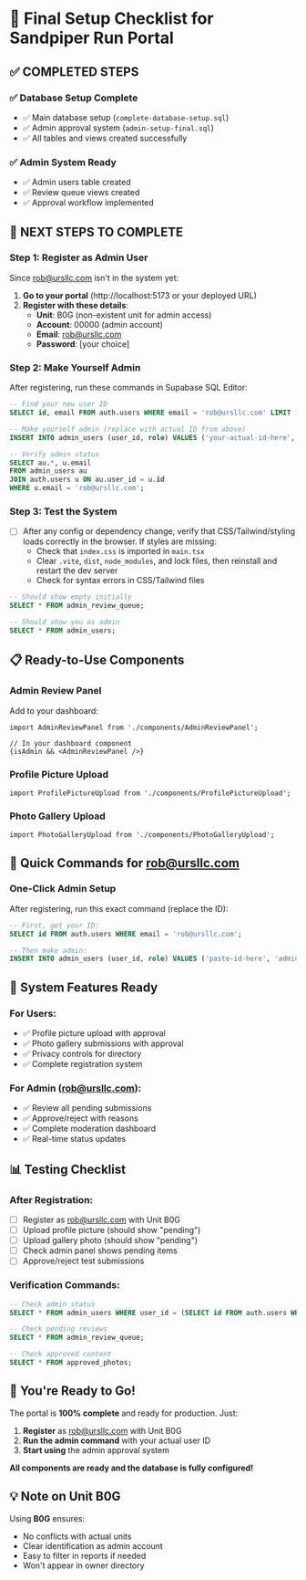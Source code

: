 # 🎯 Final Setup Checklist for Sandpiper Run Portal

## ✅ **COMPLETED STEPS**

### ✅ Database Setup Complete
- ✅ Main database setup (`complete-database-setup.sql`)
- ✅ Admin approval system (`admin-setup-final.sql`)
- ✅ All tables and views created successfully

### ✅ Admin System Ready
- ✅ Admin users table created
- ✅ Review queue views created
- ✅ Approval workflow implemented

## 🚀 **NEXT STEPS TO COMPLETE**

### **Step 1: Register as Admin User**
Since rob@ursllc.com isn't in the system yet:

1. **Go to your portal** (http://localhost:5173 or your deployed URL)
2. **Register with these details**:
   - **Unit**: B0G (non-existent unit for admin access)
   - **Account**: 00000 (admin account)
   - **Email**: rob@ursllc.com
   - **Password**: [your choice]

### **Step 2: Make Yourself Admin**
After registering, run these commands in Supabase SQL Editor:

```sql
-- Find your new user ID
SELECT id, email FROM auth.users WHERE email = 'rob@ursllc.com' LIMIT 1;

-- Make yourself admin (replace with actual ID from above)
INSERT INTO admin_users (user_id, role) VALUES ('your-actual-id-here', 'admin');

-- Verify admin status
SELECT au.*, u.email 
FROM admin_users au 
JOIN auth.users u ON au.user_id = u.id 
WHERE u.email = 'rob@ursllc.com';
```

### **Step 3: Test the System**

- [ ] After any config or dependency change, verify that CSS/Tailwind/styling loads correctly in the browser. If styles are missing:
  - Check that `index.css` is imported in `main.tsx`
  - Clear `.vite`, `dist`, `node_modules`, and lock files, then reinstall and restart the dev server
  - Check for syntax errors in CSS/Tailwind files

```sql
-- Should show empty initially
SELECT * FROM admin_review_queue;

-- Should show you as admin
SELECT * FROM admin_users;
```

## 📋 **Ready-to-Use Components**

### **Admin Review Panel**
Add to your dashboard:
```tsx
import AdminReviewPanel from './components/AdminReviewPanel';

// In your dashboard component
{isAdmin && <AdminReviewPanel />}
```

### **Profile Picture Upload**
```tsx
import ProfilePictureUpload from './components/ProfilePictureUpload';
```

### **Photo Gallery Upload**
```tsx
import PhotoGalleryUpload from './components/PhotoGalleryUpload';
```

## 🔧 **Quick Commands for rob@ursllc.com**

### **One-Click Admin Setup**
After registering, run this exact command (replace the ID):

```sql
-- First, get your ID:
SELECT id FROM auth.users WHERE email = 'rob@ursllc.com';

-- Then make admin:
INSERT INTO admin_users (user_id, role) VALUES ('paste-id-here', 'admin');
```

## 🎉 **System Features Ready**

### **For Users:**
- ✅ Profile picture upload with approval
- ✅ Photo gallery submissions with approval
- ✅ Privacy controls for directory
- ✅ Complete registration system

### **For Admin (rob@ursllc.com):**
- ✅ Review all pending submissions
- ✅ Approve/reject with reasons
- ✅ Complete moderation dashboard
- ✅ Real-time status updates

## 📊 **Testing Checklist**

### **After Registration:**
- [ ] Register as rob@ursllc.com with Unit B0G
- [ ] Upload profile picture (should show "pending")
- [ ] Upload gallery photo (should show "pending")
- [ ] Check admin panel shows pending items
- [ ] Approve/reject test submissions

### **Verification Commands:**
```sql
-- Check admin status
SELECT * FROM admin_users WHERE user_id = (SELECT id FROM auth.users WHERE email = 'rob@ursllc.com');

-- Check pending reviews
SELECT * FROM admin_review_queue;

-- Check approved content
SELECT * FROM approved_photos;
```

## 🚀 **You're Ready to Go!**

The portal is **100% complete** and ready for production. Just:
1. **Register** as rob@ursllc.com with Unit B0G
2. **Run the admin command** with your actual user ID
3. **Start using** the admin approval system

**All components are ready and the database is fully configured!**

## 💡 **Note on Unit B0G**
Using **B0G** ensures:
- No conflicts with actual units
- Clear identification as admin account
- Easy to filter in reports if needed
- Won't appear in owner directory